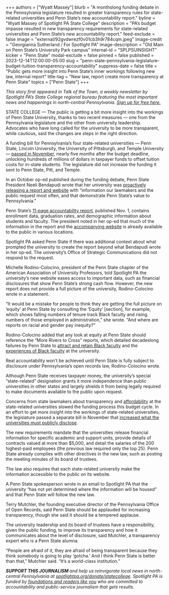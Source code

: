 +++
authors = ["Wyatt Massey"]
blurb = "A monthslong funding debate in the Pennsylvania legislature resulted in greater transparency rules for state-related universities and Penn State’s new accountability report."
byline = "Wyatt Massey of Spotlight PA State College"
description = "PA’s budget impasse resulted in new transparency requirements for state-related universities and Penn State’s new accountability report."
feed-exclude = false
image = "external/92gvdwrezf0v01cb3h9r784cqm.jpeg"
image-credit = "Georgianna Sutherland / For Spotlight PA"
image-description = "Old Main on Penn State’s University Park campus"
internal-id = "SPLPSUINSIGHT"
kicker = "Penn State"
modal-exclude = false
pinned = false
published = 2023-12-14T12:00:00-05:00
slug = "penn-state-pennsylvania-legislature-budget-tuition-transparency-accountability"
suppress-date = false
title = "Public gets more insight into Penn State’s inner workings following new law, internal report"
title-tag = "New law, report create more transparency at Penn State"
topics = ["Penn State"]
+++

<em>This story first appeared in Talk of the Town, a weekly newsletter by Spotlight PA’s State College regional bureau featuring the most important news and happenings in north-central Pennsylvania. </em><a href="https://www.spotlightpa.org/newsletters/talkofthetown"><em>Sign up for free here.</em></a><em></em>

STATE COLLEGE — The public is getting a bit more insight into the workings of Penn State University, thanks to two recent measures — one from the Pennsylvania legislature and the other from university leadership. Advocates who have long called for the university to be more transparent, while cautious, said the changes are steps in the right direction.

A funding bill for Pennsylvania’s four state-related universities — Penn State, Lincoln University, the University of Pittsburgh, and Temple University — <a href="https://www.legis.state.pa.us/cfdocs/legis/li/uconsCheck.cfm?yr=2023&amp;sessInd=0&amp;act=11A">passed in November</a>, nearly five months after the budget deadline, unlocking hundreds of millions of dollars in taxpayer funds to offset tuition costs for in-state students. The legislature did not increase the funding it sent to Penn State, Pitt, and Temple.

<script src="https://www.spotlightpa.org/embed.js" async></script><div data-spl-embed-version="1" data-spl-src="https://www.spotlightpa.org/embeds/newsletter/?cta=Sign%20up%20for%20our%20new%20regional%20newsletter%2C%20%3Cb%3ETalk%20of%20the%20Town%3C%2Fb%3E%2C%20and%20get%20all%20the%20news%20and%20notes%20from%20State%20College%20and%20north-central%20PA.&button=Sign%20Up%20Now&preselect=state_college&eyebrow=DON'T%20MISS%20A%20BEAT"></div>

In an October op-ed published during the funding debate, Penn State President Neeli Bendapudi wrote that her university was <a href="https://web.archive.org/20231002024954/https://www.pennlive.com/opinion/2023/10/penn-state-president-pledges-accountability-urges-lawmakers-to-approve-2023-24-funding-opinion.html">proactively releasing a report and website</a> with “information our lawmakers and the public request most often, and that demonstrate Penn State’s value to Pennsylvania.”

Penn State’s <a href="https://web.archive.org/web/20240722152736/https://www.psu.edu/downloads/PSU-accountability-report-2023.pdf">11-page accountability report</a>, published Nov. 1, contains enrollment data, graduation rates, and demographic information about students and faculty. The president noted in her op-ed that much of the information in the report and the <a href="https://web.archive.org/20231001120750/https://www.psu.edu/accountability/">accompanying website</a> is already available to the public in various locations.

Spotlight PA asked Penn State if there was additional context about what prompted the university to create the report beyond what Bendapudi wrote in her op-ed. The university’s Office of Strategic Communications did not respond to the request.

Michelle Rodino-Colocino, president of the Penn State chapter of the American Association of University Professors, told Spotlight PA the university’s new website eases access to important data, such as financial disclosures that show Penn State’s strong cash flow. However, the new report does not provide a full picture of the university, Rodino-Colocino wrote in a statement.

“It would be a mistake for people to think they are getting the full picture on ‘equity’ at Penn State by consulting the ‘Equity’ \[section\], for example, which shows falling numbers of tenure track Black faculty and rising numbers of those employed in administration,” she wrote. “And where are reports on racial and gender pay inequity?”

Rodino-Colocino added that any look at equity at Penn State should reference the “More Rivers to Cross” reports, which detailed decadeslong failures by Penn State to <a href="https://web.archive.org/20221012173027/https://cpb-us-e1.wpmucdn.com/sites.psu.edu/dist/a/13525/files/2021/03/More-Rivers-to-Cross-Report-Complete-PDF-1-002-1.pdf">attract and retain Black faculty</a> and the <a href="https://cpb-us-e1.wpmucdn.com/sites.psu.edu/dist/a/13525/files/2021/03/More-Rivers-to-Cross-Black-Faculty-and-Academic-Racism-at-Penn-State-University-Part-2-1.pdf">experiences of Black faculty</a> at the university.

Real accountability won’t be achieved until Penn State is fully subject to disclosure under Pennsylvania’s open records law, Rodino-Colocino wrote.

<script src="https://www.spotlightpa.org/embed.js" async></script><div data-spl-embed-version="1" data-spl-src="https://www.spotlightpa.org/embeds/donate/"></div>

Although Penn State receives taxpayer money, the university’s special “state-related” designation grants it more independence than public universities in other states and largely shields it from being legally required to make documents available to the public upon request.

Concerns from state lawmakers about transparency and <a href="https://www.spotlightpa.org/statecollege/2023/04/penn-state-pitt-tuition-pennsylvania-budget-shapiro/">affordability</a> at the state-related universities slowed the funding process this budget cycle. In an effort to get more insight into the workings of state-related universities, the legislature passed a separate bill in November that <a href="https://www.legis.state.pa.us/cfdocs/legis/li/uconsCheck.cfm?yr=2023&amp;sessInd=0&amp;act=29">increased what the universities must publicly disclose</a>.

The new requirements mandate that the universities release financial information for specific academic and support units, provide details of contracts valued at more than $5,000, and detail the salaries of the 200 highest-paid employees (the previous law required only the top 25). Penn State already complies with other directives in the new law, such as posting the meeting minutes of its board of trustees.

The law also requires that each state-related university make the information accessible to the public on its website.

A Penn State spokesperson wrote in an email to Spotlight PA that the university “has not yet determined where the information will be housed” and that Penn State will follow the new law.

Terry Mutchler, the founding executive director of the Pennsylvania Office of Open Records, said Penn State should be applauded for increasing transparency, though she said it should be a tempered applause.

The university leadership and its board of trustees have a responsibility, given the public funding, to improve its transparency and how it communicates about the level of disclosure, said Mutchler, a transparency expert who is a Penn State alumna.

“People are afraid of it, they are afraid of being transparent because they think somebody is going to play ‘gotcha.’ And I think Penn State is better than that,” Mutchler said. “It’s a world-class institution.”

<script src="https://www.spotlightpa.org/embed.js" async></script><div data-spl-embed-version="1" data-spl-src="https://www.spotlightpa.org/embeds/tips/?tip_text=Do%20you%20have%20a%20tip%20about%20Penn%20State%3F%20We%20want%20to%20hear%20from%20you."></div>

<strong><em>SUPPORT THIS JOURNALISM </em></strong><em>and help us reinvigorate local news in north-central Pennsylvania at </em><a href="https://www.spotlightpa.org/donate/statecollege"><em>spotlightpa.org/donate/statecollege</em></a><em>. Spotlight PA is funded by </em><a href="https://www.spotlightpa.org/support"><em>foundations and readers like you</em></a><em> who are committed to accountability and public-service journalism that gets results.</em>

